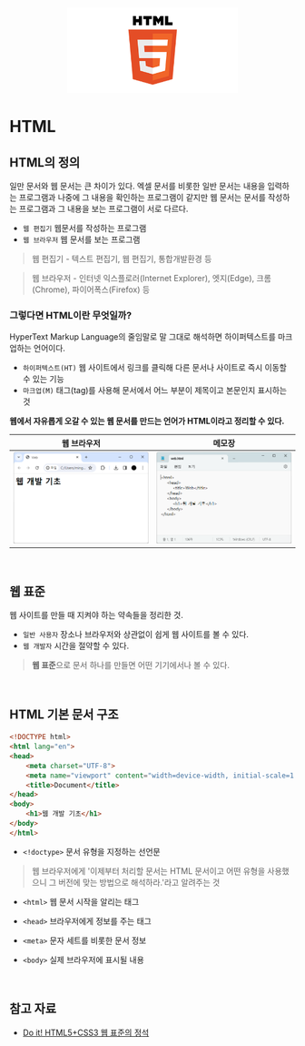 <div align="center">
  <img src="../image/HTML/html5.png" alt="HTML" width="300px"/>
</div>

# HTML

## HTML의 정의

일만 문서와 웹 문서는 큰 차이가 있다. 엑셀 문서를 비롯한 일반 문서는 내용을 입력하는 프로그램과 나중에 그 내용을 확인하는 프로그램이 같지만 웹 문서는 문서를 작성하는 프로그램과 그 내용을 보는 프로그램이 서로 다르다. 

* `웹 편집기` 웹문서를 작성하는 프로그램
* `웹 브라우저` 웹 문서를 보는 프로그램

> 웹 편집기 - 텍스트 편집기, 웹 편집기, 통합개발환경 등

> 웹 브라우저 - 인터넷 익스플로러(Internet Explorer), 엣지(Edge), 크롬(Chrome), 파이어폭스(Firefox) 등

### 그렇다면 HTML이란 무엇일까?

HyperText Markup Language의 줄임말로 말 그대로 해석하면 하이퍼텍스트를 마크업하는 언어이다.

* `하이퍼텍스트(HT)` 웹 사이트에서 링크를 클릭해 다른 문서나 사이트로 즉시 이동할 수 있는 기능
* `마크업(M)` 태그(tag)를 사용해 문서에서 어느 부분이 제목이고 본문인지 표시하는 것

**웹에서 자유롭게 오갈 수 있는 웹 문서를 만드는 언어가 HTML이라고 정리할 수 있다.**

| 웹 브라우저 | 메모장 |
| :-: | :-: |
| <img src="../image/HTML/web.png" alt="HTML" width="300px"/> | <img src="../image/HTML/memo.png" alt="HTML" width="300px"/> |

<br>

## 웹 표준

웹 사이트를 만들 때 지켜야 하는 약속들을 정리한 것.

* `일반 사용자` 장소나 브라우저와 상관없이 쉽게 웹 사이트를 볼 수 있다.
* `웹 개발자` 시간을 절약할 수 있다.

> **웹 표준**으로 문서 하나를 만들면 어떤 기기에서나 볼 수 있다.

<br>

## HTML 기본 문서 구조

```html
<!DOCTYPE html>
<html lang="en">
<head>
    <meta charset="UTF-8">
    <meta name="viewport" content="width=device-width, initial-scale=1.0">
    <title>Document</title>
</head>
<body>
    <h1>웹 개발 기초</h1>
</body>
</html>
```

- `<!doctype>` 문서 유형을 지정하는 선언문

> 웹 브라우저에게 '이제부터 처리할 문서는 HTML 문서이고 어떤 유형을 사용했으니 그 버전에 맞는 방법으로 해석하라.'라고 알려주는 것

- `<html>` 웹 문서 시작을 알리는 태그

- `<head>` 브라우저에게 정보를 주는 태그
  
- `<meta>` 문자 세트를 비롯한 문서 정보
  
- `<body>` 실제 브라우저에 표시될 내용

<br>

## 참고 자료

- [Do it! HTML5+CSS3 웹 표준의 정석](https://book.naver.com/bookdb/book_detail.nhn?bid=15975063)